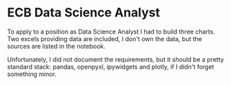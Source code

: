 # ECB Data Science Analyst
To apply to a position as Data Science Analyst I had to build three charts. Two excels providing data are included, I don't own the data, but the sources are listed in the notebook.

Unfortunately, I did not document the requirements, but it should be a pretty standard stack: pandas, openpyxl, ipywidgets and plotly, if I didn't forget something minor.
